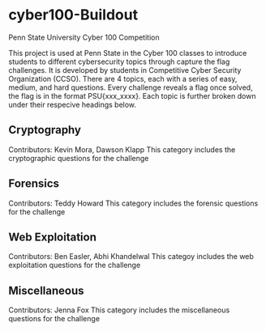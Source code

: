 # cyber100-Buildout
Penn State University Cyber 100 Competition

This project is used at Penn State in the Cyber 100 classes to introduce students to different cybersecurity topics through capture the flag challenges. It is developed by students in Competitive Cyber Security Organization (CCSO). There are 4 topics, each with a series of easy, medium, and hard questions. Every challenge reveals a flag once solved, the flag is in the format PSU{xxx_xxxx}. Each topic is further broken down under their respecive headings below.

## Cryptography
Contributors: Kevin Mora, Dawson Klapp
This category includes the cryptographic questions for the challenge
<!--Update with challenges as they are added-->
<!-- Ben Parr and Kevin Mora-->
## Forensics
Contributors: Teddy Howard
This category includes the forensic questions for the challenge
<!--Update with challenges as they are added-->
<!--Micah and aki?-->
## Web Exploitation
Contributors: Ben Easler, Abhi Khandelwal
This categoy includes the web exploitation questions for the challenge
<!--Update with challenges as they are added-->
<!--Ben Easler and Abhi Khandelwal-->
## Miscellaneous
Contributors: Jenna Fox
This category includes the miscellaneous questions for the challenge
<!--Update with challenges as they are added-->
<!--Jenna Fox-->

<!--Kira is currently floater, might be added to forensics-->
